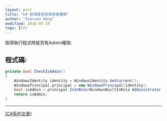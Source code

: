 ```yaml
---
layout: post
title: "C# 取得是否有使用者權限"
author: "Iverson Hong"
modified: 2016-05-19
tags: [C#]
---
```


取得執行程式時是否有Admin權限:

## 程式碼: ##

~~~csharp
private bool CheckIsAdmin()
{
    WindowsIdentity identity = WindowsIdentity.GetCurrent();
    WindowsPrincipal principal = new WindowsPrincipal(identity);
    bool isAdmin = principal.IsInRole(WindowsBuiltInRole.Administrator);
    return isAdmin;
}
~~~

----------

[[C#系列文章]](http://iverson127.github.io/tags/#C#)